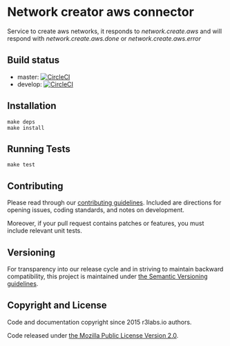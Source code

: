 # Network creator aws connector 

Service to create aws networks, it responds to *network.create.aws* and will respond with *network.create.aws.done* or *network.create.aws.error*

## Build status

* master: [![CircleCI](https://circleci.com/gh/r3labs/network-creator-aws-connector/tree/master.svg?style=svg)](https://circleci.com/gh/r3labs/network-creator-aws-connector/tree/master)
* develop: [![CircleCI](https://circleci.com/gh/ErnestIO/network-creator-aws-connector/tree/develop.svg?style=svg)](https://circleci.com/gh/r3labs/network-creator-aws-connector/tree/develop)

## Installation

```
make deps
make install
```

## Running Tests

```
make test
```

## Contributing

Please read through our
[contributing guidelines](CONTRIBUTING.md).
Included are directions for opening issues, coding standards, and notes on
development.

Moreover, if your pull request contains patches or features, you must include
relevant unit tests.

## Versioning

For transparency into our release cycle and in striving to maintain backward
compatibility, this project is maintained under [the Semantic Versioning guidelines](http://semver.org/).

## Copyright and License

Code and documentation copyright since 2015 r3labs.io authors.

Code released under
[the Mozilla Public License Version 2.0](LICENSE).

